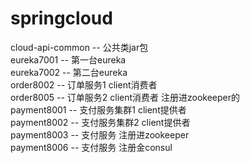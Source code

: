 # springcloud

cloud-api-common -- 公共类jar包  
eureka7001 -- 第一台eureka  
eureka7002 -- 第二台eureka  
order8002 -- 订单服务1 client消费者  
order8005 -- 订单服务2 client消费者  注册进zookeeper的  
payment8001 -- 支付服务集群1  client提供者  
payment8002 -- 支付服务集群2  client提供者  
payment8003 -- 支付服务 注册进zookeeper  
payment8006 -- 支付服务 注册金consul